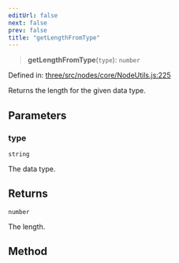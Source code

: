 ```yaml
---
editUrl: false
next: false
prev: false
title: "getLengthFromType"
---
```


> **getLengthFromType**(`type`): `number`

Defined in: [three/src/nodes/core/NodeUtils.js:225](https://github.com/DefinitelyMaybe/three-i18n/blob/fa57b79433d1c349ffb23a78727299c8d4190136/three/src/nodes/core/NodeUtils.js#L225)

Returns the length for the given data type.

## Parameters

### type

`string`

The data type.

## Returns

`number`

The length.

## Method
